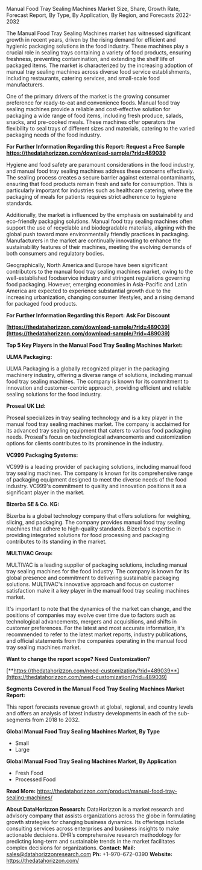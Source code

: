 ﻿Manual Food Tray Sealing Machines Market Size, Share, Growth Rate, Forecast Report, By Type, By Application, By Region, and Forecasts 2022-2032

The Manual Food Tray Sealing Machines market has witnessed significant growth in recent years, driven by the rising demand for efficient and hygienic packaging solutions in the food industry. These machines play a crucial role in sealing trays containing a variety of food products, ensuring freshness, preventing contamination, and extending the shelf life of packaged items. The market is characterized by the increasing adoption of manual tray sealing machines across diverse food service establishments, including restaurants, catering services, and small-scale food manufacturers.

One of the primary drivers of the market is the growing consumer preference for ready-to-eat and convenience foods. Manual food tray sealing machines provide a reliable and cost-effective solution for packaging a wide range of food items, including fresh produce, salads, snacks, and pre-cooked meals. These machines offer operators the flexibility to seal trays of different sizes and materials, catering to the varied packaging needs of the food industry.

**For Further Information Regarding this Report: Request a Free Sample<https://thedatahorizzon.com/download-sample/?rid=489039>** 

Hygiene and food safety are paramount considerations in the food industry, and manual food tray sealing machines address these concerns effectively. The sealing process creates a secure barrier against external contaminants, ensuring that food products remain fresh and safe for consumption. This is particularly important for industries such as healthcare catering, where the packaging of meals for patients requires strict adherence to hygiene standards.

Additionally, the market is influenced by the emphasis on sustainability and eco-friendly packaging solutions. Manual food tray sealing machines often support the use of recyclable and biodegradable materials, aligning with the global push toward more environmentally friendly practices in packaging. Manufacturers in the market are continually innovating to enhance the sustainability features of their machines, meeting the evolving demands of both consumers and regulatory bodies.

Geographically, North America and Europe have been significant contributors to the manual food tray sealing machines market, owing to the well-established foodservice industry and stringent regulations governing food packaging. However, emerging economies in Asia-Pacific and Latin America are expected to experience substantial growth due to the increasing urbanization, changing consumer lifestyles, and a rising demand for packaged food products.

**For Further Information Regarding this Report: Ask For Discount**

[**https://thedatahorizzon.com/download-sample/?rid=489039](https://thedatahorizzon.com/download-sample/?rid=489039)** 

**Top 5 Key Players in the Manual Food Tray Sealing Machines Market:**

**ULMA Packaging:**

ULMA Packaging is a globally recognized player in the packaging machinery industry, offering a diverse range of solutions, including manual food tray sealing machines. The company is known for its commitment to innovation and customer-centric approach, providing efficient and reliable sealing solutions for the food industry.

**Proseal UK Ltd:**

Proseal specializes in tray sealing technology and is a key player in the manual food tray sealing machines market. The company is acclaimed for its advanced tray sealing equipment that caters to various food packaging needs. Proseal's focus on technological advancements and customization options for clients contributes to its prominence in the industry.

**VC999 Packaging Systems:**

VC999 is a leading provider of packaging solutions, including manual food tray sealing machines. The company is known for its comprehensive range of packaging equipment designed to meet the diverse needs of the food industry. VC999's commitment to quality and innovation positions it as a significant player in the market.

**Bizerba SE & Co. KG:**

Bizerba is a global technology company that offers solutions for weighing, slicing, and packaging. The company provides manual food tray sealing machines that adhere to high-quality standards. Bizerba's expertise in providing integrated solutions for food processing and packaging contributes to its standing in the market.

**MULTIVAC Group:**

MULTIVAC is a leading supplier of packaging solutions, including manual tray sealing machines for the food industry. The company is known for its global presence and commitment to delivering sustainable packaging solutions. MULTIVAC's innovative approach and focus on customer satisfaction make it a key player in the manual food tray sealing machines market.

It's important to note that the dynamics of the market can change, and the positions of companies may evolve over time due to factors such as technological advancements, mergers and acquisitions, and shifts in customer preferences. For the latest and most accurate information, it's recommended to refer to the latest market reports, industry publications, and official statements from the companies operating in the manual food tray sealing machines market.

**Want to change the report scope? Need Customization?**

[**https://thedatahorizzon.com/need-customization/?rid=489039**](https://thedatahorizzon.com/need-customization/?rid=489039) 

**Segments Covered in the Manual Food Tray Sealing Machines Market Report:**

This report forecasts revenue growth at global, regional, and country levels and offers an analysis of latest industry developments in each of the sub-segments from 2018 to 2032.

**Global Manual Food Tray Sealing Machines Market, By Type**

- Small
- Large

**Global Manual Food Tray Sealing Machines Market, By Application**

- Fresh Food
- Processed Food

**Read More:** <https://thedatahorizzon.com/product/manual-food-tray-sealing-machines/> 

**About DataHorizzon Research:**DataHorizzon is a market research and advisory company that assists organizations across the globe in formulating growth strategies for changing business dynamics. Its offerings include consulting services across enterprises and business insights to make actionable decisions. DHR’s comprehensive research methodology for predicting long-term and sustainable trends in the market facilitates complex decisions for organizations.**Contact:Mail:** <sales@datahorizzonresearch.com> **Ph:** +1–970–672–0390**Website:** <https://thedatahorizzon.com/> 

